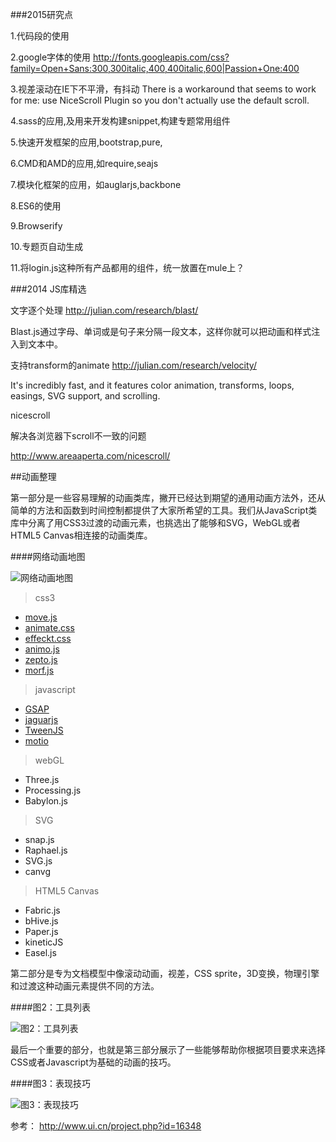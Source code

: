 ###2015研究点

1.代码段的使用

2.google字体的使用
http://fonts.googleapis.com/css?family=Open+Sans:300,300italic,400,400italic,600|Passion+One:400

3.视差滚动在IE下不平滑，有抖动
There is a workaround that seems to work for me: use NiceScroll Plugin so you don't actually use the default scroll.

4.sass的应用,及用来开发构建snippet,构建专题常用组件

5.快速开发框架的应用,bootstrap,pure,

6.CMD和AMD的应用,如require,seajs

7.模块化框架的应用，如auglarjs,backbone

8.ES6的使用

9.Browserify

10.专题页自动生成

11.将login.js这种所有产品都用的组件，统一放置在mule上？

###2014 JS库精选

文字逐个处理
http://julian.com/research/blast/

Blast.js通过字母、单词或是句子来分隔一段文本，这样你就可以把动画和样式注入到文本中。


支持transform的animate
http://julian.com/research/velocity/

It's incredibly fast, and it features color animation, transforms, loops, easings, SVG support, and scrolling.

nicescroll

解决各浏览器下scroll不一致的问题

http://www.areaaperta.com/nicescroll/



##动画整理

第一部分是一些容易理解的动画类库，撇开已经达到期望的通用动画方法外，还从简单的方法和函数到时间控制都提供了大家所希望的工具。我们从JavaScript类库中分离了用CSS3过渡的动画元素，也挑选出了能够和SVG，WebGL或者HTML5 Canvas相连接的动画类库。

####网络动画地图

![网络动画地图](https://github.com/qinliang760/qinliang760.github.com/blob/master/fe_jiagou/54611.jpg "网络动画地图")

>css3

- [move.js](http://visionmedia.github.io/move.js/)
- [animate.css](http://daneden.github.io/animate.css/)
- [effeckt.css](http://h5bp.github.io/Effeckt.css/)
- [animo.js](http://labs.bigroomstudios.com/libraries/animo-js)
- [zepto.js](http://zeptojs.com/)
- [morf.js](http://www.joelambert.co.uk/morf/)

>javascript

- [GSAP](http://www.greensock.com/gsap-js/)
- [jaguarjs](http://jaguarjs.com/)
- [TweenJS](http://www.createjs.com/TweenJS)
- [motio](http://darsa.in/motio/)

>webGL

- Three.js
- Processing.js
- Babylon.js

>SVG

- snap.js
- Raphael.js
- SVG.js
- canvg

>HTML5 Canvas

- Fabric.js
- bHive.js
- Paper.js
- kineticJS
- Easel.js

 第二部分是专为文档模型中像滚动动画，视差，CSS sprite，3D变换，物理引擎和过渡这种动画元素提供不同的方法。

####图2：工具列表

![图2：工具列表](https://github.com/qinliang760/qinliang760.github.com/blob/master/fe_jiagou/54612.jpg "图2：工具列表")

 最后一个重要的部分，也就是第三部分展示了一些能够帮助你根据项目要求来选择CSS或者Javascript为基础的动画的技巧。

####图3：表现技巧

![图3：表现技巧](https://github.com/qinliang760/qinliang760.github.com/blob/master/fe_jiagou/54613.jpg "图3：表现技巧")

 参考：
 http://www.ui.cn/project.php?id=16348
